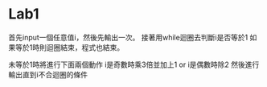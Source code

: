 # Lab1
首先input一個任意值i，然後先輸出一次。
接著用while迴圈去判斷i是否等於1
如果等於1時則迴圈結束，程式也結束。

未等於1時將進行下面兩個動作
i是奇數時乘3倍並加上1 or i是偶數時除2
然後進行輸出直到i不合迴圈的條件
